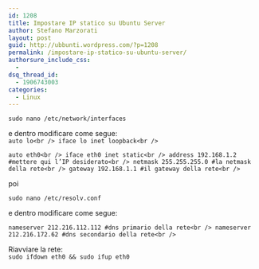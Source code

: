 ```yaml
---
id: 1208
title: Impostare IP statico su Ubuntu Server
author: Stefano Marzorati
layout: post
guid: http://ubbunti.wordpress.com/?p=1208
permalink: /impostare-ip-statico-su-ubuntu-server/
authorsure_include_css:
  - 
dsq_thread_id:
  - 1906743003
categories:
  - Linux
---
```

`sudo nano /etc/network/interfaces`

e dentro modificare come segue:  
`auto lo<br />
iface lo inet loopback<br />
`

`auto eth0<br />
iface eth0 inet static<br />
address 192.168.1.2 #mettere qui l’IP desiderato<br />
netmask 255.255.255.0 #la netmask della rete<br />
gateway 192.168.1.1 #il gateway della rete<br />
`

poi

`sudo nano /etc/resolv.conf`

e dentro modificare come segue:

`nameserver 212.216.112.112 #dns primario della rete<br />
nameserver 212.216.172.62 #dns secondario della rete<br />
`

Riavviare la rete:  
`sudo ifdown eth0 && sudo ifup eth0`

<script async src="//pagead2.googlesyndication.com/pagead/js/adsbygoogle.js"></script>
<ins class="adsbygoogle"
     style="display:block"
     data-ad-client="ca-pub-2779664131593194"
     data-ad-slot="2588551865"
     data-ad-format="auto"></ins>
<script>
(adsbygoogle = window.adsbygoogle || []).push({});
</script>
